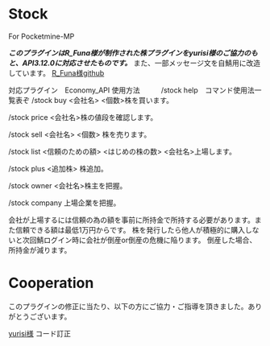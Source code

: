 # Stock
For Pocketmine-MP

**_このプラグインはR_Funa様が制作された株プラグインをyurisi様のご協力のもと、API3.12.0に対応させたものです。_**
また、一部メッセージ文を自鯖用に改造しています。
[R_Funa様github](https://github.com/FUNA318)


対応プラグイン　Economy_API
使用方法　　　/stock help　コマンド使用法一覧表ぞ
 /stock buy <会社名> <個数>株を買います。

 /stock price <会社名>株の値段を確認します。

 /stock sell <会社名> <個数> 株を売ります。

 /stock list <信頼のための額> <はじめの株の数> <会社名>上場します。

 /stock plus <追加株> 株追加。

 /stock owner <会社名>株主を把握。

/stock company 上場企業を把握。


会社が上場するには信頼の為の額を事前に所持金で所持する必要があります。また信頼できる額は最低1万円からです。
株を発行したら他人が積極的に購入しないと次回鯖ログイン時に会社が倒産or倒産の危機に陥ります。
倒産した場合、所持金が減ります。

# Cooperation
このプラグインの修正に当たり、以下の方にご協力・ご指導を頂きました。ありがとうございます。

[yurisi様](https://homepage.yurisi.space/)  コード訂正
